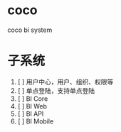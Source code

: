 # coco
coco bi system

子系统
==
1. [ ] 用户中心，用户、组织、权限等
2. [ ] 单点登陆，支持单点登陆
3. [ ] BI Core
4. [ ] BI Web
5. [ ] BI API
6. [ ] BI Mobile
